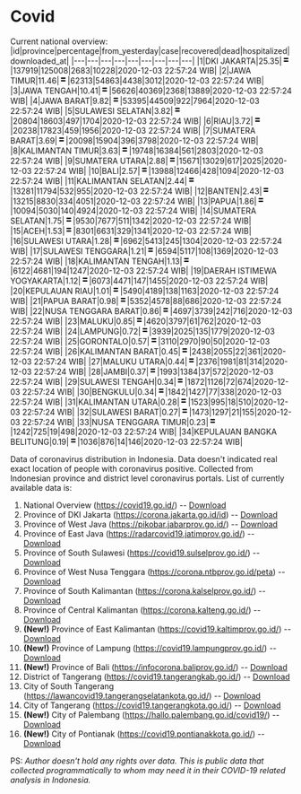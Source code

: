 # Covid
Current national overview:
|id|province|percentage|from_yesterday|case|recovered|dead|hospitalized|downloaded_at|
|---|---|---|---|---|---|---|---|---|
|1|DKI JAKARTA|25.35|![equal](https://github.com/ariefrachmannn/covid/raw/master/img/rsz_equal.png)|137919|125008|2683|10228|2020-12-03 22:57:24 WIB|
|2|JAWA TIMUR|11.46|![equal](https://github.com/ariefrachmannn/covid/raw/master/img/rsz_equal.png)|62313|54863|4438|3012|2020-12-03 22:57:24 WIB|
|3|JAWA TENGAH|10.41|![equal](https://github.com/ariefrachmannn/covid/raw/master/img/rsz_equal.png)|56626|40369|2368|13889|2020-12-03 22:57:24 WIB|
|4|JAWA BARAT|9.82|![equal](https://github.com/ariefrachmannn/covid/raw/master/img/rsz_equal.png)|53395|44509|922|7964|2020-12-03 22:57:24 WIB|
|5|SULAWESI SELATAN|3.82|![equal](https://github.com/ariefrachmannn/covid/raw/master/img/rsz_equal.png)|20804|18603|497|1704|2020-12-03 22:57:24 WIB|
|6|RIAU|3.72|![equal](https://github.com/ariefrachmannn/covid/raw/master/img/rsz_equal.png)|20238|17823|459|1956|2020-12-03 22:57:24 WIB|
|7|SUMATERA BARAT|3.69|![equal](https://github.com/ariefrachmannn/covid/raw/master/img/rsz_equal.png)|20098|15904|396|3798|2020-12-03 22:57:24 WIB|
|8|KALIMANTAN TIMUR|3.63|![equal](https://github.com/ariefrachmannn/covid/raw/master/img/rsz_equal.png)|19748|16384|561|2803|2020-12-03 22:57:24 WIB|
|9|SUMATERA UTARA|2.88|![equal](https://github.com/ariefrachmannn/covid/raw/master/img/rsz_equal.png)|15671|13029|617|2025|2020-12-03 22:57:24 WIB|
|10|BALI|2.57|![equal](https://github.com/ariefrachmannn/covid/raw/master/img/rsz_equal.png)|13988|12466|428|1094|2020-12-03 22:57:24 WIB|
|11|KALIMANTAN SELATAN|2.44|![equal](https://github.com/ariefrachmannn/covid/raw/master/img/rsz_equal.png)|13281|11794|532|955|2020-12-03 22:57:24 WIB|
|12|BANTEN|2.43|![equal](https://github.com/ariefrachmannn/covid/raw/master/img/rsz_equal.png)|13215|8830|334|4051|2020-12-03 22:57:24 WIB|
|13|PAPUA|1.86|![equal](https://github.com/ariefrachmannn/covid/raw/master/img/rsz_equal.png)|10094|5030|140|4924|2020-12-03 22:57:24 WIB|
|14|SUMATERA SELATAN|1.75|![equal](https://github.com/ariefrachmannn/covid/raw/master/img/rsz_equal.png)|9530|7677|511|1342|2020-12-03 22:57:24 WIB|
|15|ACEH|1.53|![equal](https://github.com/ariefrachmannn/covid/raw/master/img/rsz_equal.png)|8301|6631|329|1341|2020-12-03 22:57:24 WIB|
|16|SULAWESI UTARA|1.28|![equal](https://github.com/ariefrachmannn/covid/raw/master/img/rsz_equal.png)|6962|5413|245|1304|2020-12-03 22:57:24 WIB|
|17|SULAWESI TENGGARA|1.21|![equal](https://github.com/ariefrachmannn/covid/raw/master/img/rsz_equal.png)|6594|5117|108|1369|2020-12-03 22:57:24 WIB|
|18|KALIMANTAN TENGAH|1.13|![equal](https://github.com/ariefrachmannn/covid/raw/master/img/rsz_equal.png)|6122|4681|194|1247|2020-12-03 22:57:24 WIB|
|19|DAERAH ISTIMEWA YOGYAKARTA|1.12|![equal](https://github.com/ariefrachmannn/covid/raw/master/img/rsz_equal.png)|6073|4471|147|1455|2020-12-03 22:57:24 WIB|
|20|KEPULAUAN RIAU|1.01|![equal](https://github.com/ariefrachmannn/covid/raw/master/img/rsz_equal.png)|5490|4189|138|1163|2020-12-03 22:57:24 WIB|
|21|PAPUA BARAT|0.98|![equal](https://github.com/ariefrachmannn/covid/raw/master/img/rsz_equal.png)|5352|4578|88|686|2020-12-03 22:57:24 WIB|
|22|NUSA TENGGARA BARAT|0.86|![equal](https://github.com/ariefrachmannn/covid/raw/master/img/rsz_equal.png)|4697|3739|242|716|2020-12-03 22:57:24 WIB|
|23|MALUKU|0.85|![equal](https://github.com/ariefrachmannn/covid/raw/master/img/rsz_equal.png)|4620|3797|61|762|2020-12-03 22:57:24 WIB|
|24|LAMPUNG|0.72|![equal](https://github.com/ariefrachmannn/covid/raw/master/img/rsz_equal.png)|3939|2025|135|1779|2020-12-03 22:57:24 WIB|
|25|GORONTALO|0.57|![equal](https://github.com/ariefrachmannn/covid/raw/master/img/rsz_equal.png)|3110|2970|90|50|2020-12-03 22:57:24 WIB|
|26|KALIMANTAN BARAT|0.45|![equal](https://github.com/ariefrachmannn/covid/raw/master/img/rsz_equal.png)|2438|2055|22|361|2020-12-03 22:57:24 WIB|
|27|MALUKU UTARA|0.44|![equal](https://github.com/ariefrachmannn/covid/raw/master/img/rsz_equal.png)|2376|1981|81|314|2020-12-03 22:57:24 WIB|
|28|JAMBI|0.37|![equal](https://github.com/ariefrachmannn/covid/raw/master/img/rsz_equal.png)|1993|1384|37|572|2020-12-03 22:57:24 WIB|
|29|SULAWESI TENGAH|0.34|![equal](https://github.com/ariefrachmannn/covid/raw/master/img/rsz_equal.png)|1872|1126|72|674|2020-12-03 22:57:24 WIB|
|30|BENGKULU|0.34|![equal](https://github.com/ariefrachmannn/covid/raw/master/img/rsz_equal.png)|1842|1427|77|338|2020-12-03 22:57:24 WIB|
|31|KALIMANTAN UTARA|0.28|![equal](https://github.com/ariefrachmannn/covid/raw/master/img/rsz_equal.png)|1523|995|18|510|2020-12-03 22:57:24 WIB|
|32|SULAWESI BARAT|0.27|![equal](https://github.com/ariefrachmannn/covid/raw/master/img/rsz_equal.png)|1473|1297|21|155|2020-12-03 22:57:24 WIB|
|33|NUSA TENGGARA TIMUR|0.23|![equal](https://github.com/ariefrachmannn/covid/raw/master/img/rsz_equal.png)|1242|725|19|498|2020-12-03 22:57:24 WIB|
|34|KEPULAUAN BANGKA BELITUNG|0.19|![equal](https://github.com/ariefrachmannn/covid/raw/master/img/rsz_equal.png)|1036|876|14|146|2020-12-03 22:57:24 WIB|

Data of coronavirus distribution in Indonesia. Data doesn't indicated real exact location of people with coronavirus positive. Collected from Indonesian province and district level coronavirus portals. List of currently available data is:
1. National Overview (https://covid19.go.id/) -- [Download](https://www.dropbox.com/s/66ly270fw4y76fx/covid_nasional.csv?dl=0)
2. Province of DKI Jakarta (https://corona.jakarta.go.id/id) -- [Download](https://riwayat-file-covid-19-dki-jakarta-jakartagis.hub.arcgis.com/)
3. Province of West Java (https://pikobar.jabarprov.go.id/) -- [Download](https://www.dropbox.com/s/alg0zp60fylq6cn/covid_jabar.csv?dl=0)
4. Province of East Java (https://radarcovid19.jatimprov.go.id/) -- [Download](https://www.dropbox.com/sh/e7vtgcnl4ckbvr4/AADo9UMRDZvrhHn66qTHZOvNa?dl=0)
5. Province of South Sulawesi (https://covid19.sulselprov.go.id/) -- [Download](https://www.dropbox.com/s/z5ek23lwcztj7z7/covid_sulsel.csv?dl=0)
6. Province of West Nusa Tenggara (https://corona.ntbprov.go.id/peta) -- [Download](https://www.dropbox.com/s/4p2k93n42xx0c00/covid_ntb.csv?dl=0)
7. Province of South Kalimantan (https://corona.kalselprov.go.id/) -- [Download](https://www.dropbox.com/sh/7aa2kvz8lb04pzz/AADH1Oj5oFMw2mp-D3JStPRsa?dl=0)
8. Province of Central Kalimantan (https://corona.kalteng.go.id/) -- [Download](https://www.dropbox.com/s/9q01v5r3ys2ozk4/covid_kalteng.csv?dl=0)
9. **(New!)** Province of East Kalimantan (https://covid19.kaltimprov.go.id/) -- [Download](https://www.dropbox.com/sh/qhpxj532nm80goa/AAB6ek_fp1__ieTR0TFQpfIga?dl=0)
10. **(New!)** Province of Lampung (https://covid19.lampungprov.go.id/) -- [Download](https://www.dropbox.com/s/ecuew6oa9kzwqwx/covid_lampung.csv?dl=0)
11. **(New!)** Province of Bali (https://infocorona.baliprov.go.id/) -- [Download](https://www.dropbox.com/sh/iceiwun4ufttmiu/AAC7dSRMpfTjPI1Lfzw-LeCUa?dl=0)
12. District of Tangerang (https://covid19.tangerangkab.go.id/) -- [Download](https://www.dropbox.com/sh/yxovyy6sy5bnz4p/AACZzVHinisKmz8oQWyQJ3nua?dl=0)
13. City of South Tangerang (https://lawancovid19.tangerangselatankota.go.id/) -- [Download](https://www.dropbox.com/s/zlvxo4ivswdzmle/covid_tangsel.csv?dl=0)
14. City of Tangerang (https://covid19.tangerangkota.go.id/) -- [Download](https://www.dropbox.com/s/e53224kvdrpjzy0/covid_tangkot.csv?dl=0)
15. **(New!)** City of Palembang (https://hallo.palembang.go.id/covid19/) -- [Download](https://www.dropbox.com/sh/oj17bhwhlpjht9e/AABZEG-OiaSaFvikATDx6coEa?dl=0)
16. **(New!)** City of Pontianak (https://covid19.pontianakkota.go.id/) -- [Download](https://www.dropbox.com/sh/66if3y4ly51j4sh/AADQ-zwLGa7Kz4ZzJgDw2-3na?dl=0)

PS: *Author doesn't hold any rights over data. This is public data that collected programmatically to whom may need it in their COVID-19 related analysis in Indonesia.*
